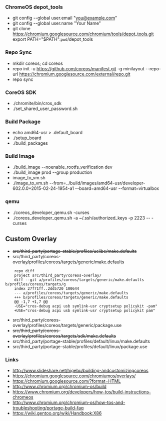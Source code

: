 ### ChromeOS depot_tools
* git config --global user.email "you@example.com"
* git config --global user.name "Your Name"
* git clone https://chromium.googlesource.com/chromium/tools/depot_tools.git
export PATH="$PATH":`pwd`/depot_tools

### Repo Sync
* mkdir coreos; cd coreos
* repo init -u https://github.com/coreos/manifest.git -g minilayout --repo-url https://chromium.googlesource.com/external/repo.git
* repo sync

### CoreOS SDK
* ./chromite/bin/cros_sdk
* ./set_shared_user_password.sh

### Build Package
* echo amd64-usr > .default_board
* ./setup_board
* ./build_packages

### Build Image
* ./build_image --noenable_rootfs_verification dev
* ./build_image prod --group production
* image_to_vm.sh
* ./image_to_vm.sh --from=../build/images/amd64-usr/developer-602.0.0+2015-02-24-1954-a1 --board=amd64-usr --format=virtualbox

### qemu
* ./coreos_developer_qemu.sh -curses
* ./coreos_developer_qemu.sh -a ~/.ssh/authorized_keys -p 2223 -- -curses

## Custom Overlay
* ~~src/third_party/portage-stable/profiles/uclibc/make.defaults~~
* src/third_party/coreos-overlay/profiles/coreos/targets/generic/make.defaults
```
    repo diff
    project src/third_party/coreos-overlay/
    diff --git a/profiles/coreos/targets/generic/make.defaults b/profiles/coreos/targets/g
    index 27f71ff..2dd5720 100644
    --- a/profiles/coreos/targets/generic/make.defaults
    +++ b/profiles/coreos/targets/generic/make.defaults
    @@ -1,7 +1,7 @@
    -USE="cros-debug acpi usb symlink-usr cryptsetup policykit -pam"
    +USE="cros-debug acpi usb symlink-usr cryptsetup policykit pam"
```
* src/third_party/coreos-overlay/profiles/coreos/targets/generic/package.use
* ~~src/third_party/coreos-overlay/profiles/coreos/targets/sdk/make.defaults~~
* src/third_party/portage-stable/profiles/default/linux/make.defaults
* src/third_party/portage-stable/profiles/default/linux/package.use

### Links
* http://www.slideshare.net/higebu/building-andcustomizingcoreos
* https://chromium.googlesource.com/chromiumos/overlays/
* https://chromium.googlesource.com/?format=HTML
* http://www.chromium.org/chromium-os/build
* https://www.chromium.org/developers/how-tos/build-instructions-chromeos
* http://www.chromium.org/chromium-os/how-tos-and-troubleshooting/portage-build-faq
* https://wiki.gentoo.org/wiki/Handbook:X86
